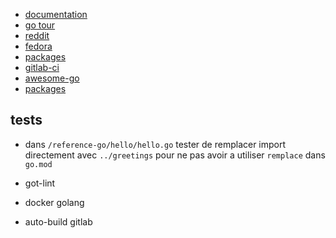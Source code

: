 - [documentation](https://golang.org/doc/)
- [go tour](https://tour.golang.org/welcome/1)
- [reddit](https://www.reddit.com/r/golang/)
- [fedora](https://fedoramagazine.org/getting-started-with-go-on-fedora/)
- [packages](https://pkg.go.dev/)
- [gitlab-ci](https://blog.boatswain.io/post/build-go-project-with-gitlab-ci/)
- [awesome-go](https://github.com/avelino/awesome-go)
- [packages](https://pkg.go.dev/)

## tests

- dans `/reference-go/hello/hello.go` tester de remplacer import directement avec `../greetings` pour ne pas avoir a utiliser `remplace` dans `go.mod`

- got-lint

- docker golang

- auto-build gitlab
